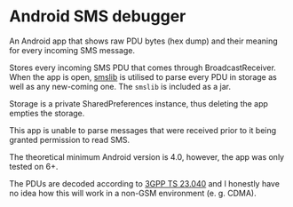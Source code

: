 # Android SMS debugger
An Android app that shows raw PDU bytes (hex dump) and their meaning for every incoming SMS message. 

Stores every incoming SMS PDU that comes through BroadcastReceiver. When the app is open, [smslib](https://github.com/tdelenikas/smslib/) is utilised to parse every PDU in storage as well as any new-coming one. The `smslib` is included as a jar.

Storage is a private SharedPreferences instance, thus deleting the app empties the storage.

This app is unable to parse messages that were received prior to it being granted permission to read SMS.

The theoretical minimum Android version is 4.0, however, the app was only tested on 6+.

The PDUs are decoded according to [3GPP TS 23.040](https://portal.3gpp.org/desktopmodules/Specifications/SpecificationDetails.aspx?specificationId=747) and I honestly have no idea how this will work in a non-GSM environment (e. g. CDMA).
